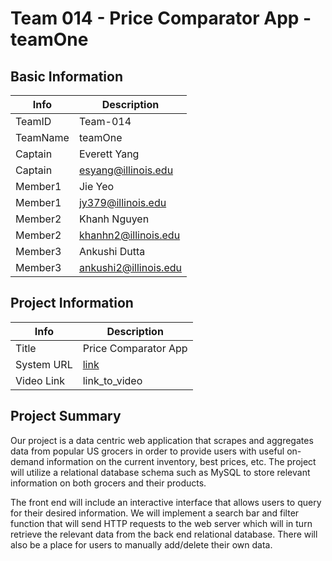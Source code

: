 # Team 014 - Price Comparator App - teamOne

## Basic Information

|   Info      |        Description     |
| ----------- | ---------------------- |
| TeamID      |         Team-014       |
| TeamName    |        teamOne         |
| Captain     |   Everett Yang         |
| Captain     |      esyang@illinois.edu    |
| Member1     |   Jie Yeo   |
| Member1     |      jy379@illinois.edu     |
| Member2     |   Khanh Nguyen   |
| Member2     |      khanhn2@illinois.edu     |
| Member3     |   Ankushi Dutta   |
| Member3     |      ankushi2@illinois.edu     |

## Project Information

|   Info      |        Description     |
| ----------- | ---------------------- |
|  Title      |       Price Comparator App     |
| System URL  |      [link](https://frontend-erh2l5lpja-uc.a.run.app/)    |
| Video Link  |      link_to_video     |

## Project Summary
Our project is a data centric web application that scrapes and aggregates data from popular US grocers in order to provide users with useful  on-demand information on the current inventory, best prices, etc. The project will utilize a relational database schema such as MySQL to store relevant information on both grocers and their products. 

The front end will include an interactive interface that allows users to query for their desired information. We will implement a search bar and filter function that will send HTTP requests to the web server which will in turn retrieve the relevant data from the back end relational database. There will also be a place for users to manually add/delete their own data.
